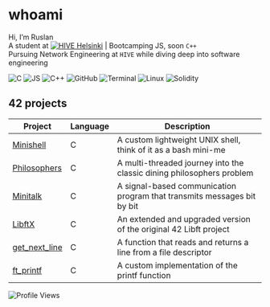 # whoami
Hi, I’m Ruslan  
A student at [![HIVE Helsinki](https://img.shields.io/badge/HIVE_Helsinki-000000?style=flat&logo=42&logoColor=white)](https://www.hive.fi/en/) | Bootcamping JS, soon `C++`  
Pursuing Network Engineering at `HIVE` while diving deep into software engineering  

![C](https://skillicons.dev/icons?i=c) ![JS](https://skillicons.dev/icons?i=js) ![C++](https://skillicons.dev/icons?i=cpp) ![GitHub](https://skillicons.dev/icons?i=github) ![Terminal](https://skillicons.dev/icons?i=bash) ![Linux](https://skillicons.dev/icons?i=linux) ![Solidity](https://skillicons.dev/icons?i=solidity)


## 42 projects
| Project | Language | Description |
|---------|------|------------------|
| [Minishell](https://github.com/lnemenl/minishell) | C | A custom lightweight UNIX shell, think of it as a bash mini-me |
| [Philosophers](https://github.com/lnemenl/Philosophers) | C |  A multi-threaded journey into the classic dining philosophers problem |
| [Minitalk](https://github.com/lnemenl/Minitalk) | C |  A signal-based communication program that transmits messages bit by bit |
| [LibftX](https://github.com/lnemenl/LibftX) | C |  An extended and upgraded version of the original 42 Libft project |
| [get_next_line](https://github.com/lnemenl/get_next_line) | C |  A function that reads and returns a line from a file descriptor |
| [ft_printf](https://github.com/lnemenl/ft_printf) | C |  A custom implementation of the printf function |

![Profile Views](https://komarev.com/ghpvc/?username=lnemenl&color=CBA6F7&style=flat&label=Profile+Views)

